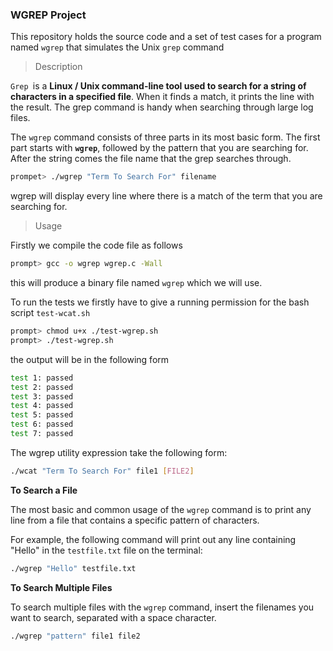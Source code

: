 ### WGREP Project

This repository holds the source code and a set of test cases for a program named `wgrep` that simulates the Unix `grep` command

> Description

`Grep `is a **Linux / Unix command-line tool used to search for a string of characters in a specified file**. When it finds a match, it prints the line with the result. The grep command is handy when searching through large log files.

The `wgrep` command consists of three parts in its most basic form. The first part starts with **`wgrep`**, followed by the pattern that you are searching for. After the string comes the file name that the grep searches through.

```bash
prompet> ./wgrep "Term To Search For" filename
```

wgrep will display every line where there is a match of the term that you are searching for.

> Usage

Firstly we compile the code file as follows

``` bash
prompt> gcc -o wgrep wgrep.c -Wall 
```

this will produce a binary file named `wgrep` which we will use.

To run the tests we firstly have to give a running permission for the bash script `test-wcat.sh`

```bash
prompt> chmod u+x ./test-wgrep.sh
prompt> ./test-wgrep.sh
```

the output will be in the following form

```bash
test 1: passed
test 2: passed
test 3: passed
test 4: passed
test 5: passed
test 6: passed
test 7: passed
```

The wgrep utility expression take the following form:

```sh
./wcat "Term To Search For" file1 [FILE2]
```

**To Search a File**

The most basic and common usage of the `wgrep` command is to print any line from a file that contains a specific pattern of characters.

For example, the following command will print out any line containing "Hello" in the `testfile.txt` file on the terminal:

```bash
./wgrep "Hello" testfile.txt
```

**To Search Multiple Files**

To search multiple files with the `wgrep` command, insert the filenames you want to search, separated with a space character.

```bash
./wgrep "pattern" file1 file2
```
